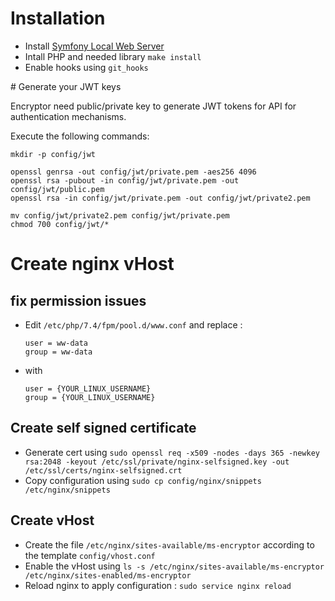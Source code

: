# Installation

  - Install [Symfony Local Web Server](https://symfony.com/doc/current/setup/symfony_server.html)
  - Intall PHP and needed library `make install`
  - Enable hooks using `git_hooks`

# Generate your JWT keys

Encryptor need public/private key to generate JWT tokens for 
API for authentication mechanisms.

Execute the following commands:

    mkdir -p config/jwt
    
    openssl genrsa -out config/jwt/private.pem -aes256 4096
    openssl rsa -pubout -in config/jwt/private.pem -out config/jwt/public.pem
    openssl rsa -in config/jwt/private.pem -out config/jwt/private2.pem
    
    mv config/jwt/private2.pem config/jwt/private.pem
    chmod 700 config/jwt/*
    
# Create nginx vHost

## fix permission issues

 - Edit `/etc/php/7.4/fpm/pool.d/www.conf` and replace :
 
       user = ww-data
       group = ww-data
 
 - with
 
       user = {YOUR_LINUX_USERNAME}
       group = {YOUR_LINUX_USERNAME}

## Create self signed certificate

 - Generate cert using `sudo openssl req -x509 -nodes -days 365 -newkey rsa:2048 -keyout /etc/ssl/private/nginx-selfsigned.key -out /etc/ssl/certs/nginx-selfsigned.crt`
 - Copy configuration using `sudo cp config/nginx/snippets /etc/nginx/snippets`

## Create vHost

- Create the file `/etc/nginx/sites-available/ms-encryptor` according to the template `config/vhost.conf`
- Enable the vHost using `ls -s /etc/nginx/sites-available/ms-encryptor /etc/nginx/sites-enabled/ms-encryptor`
- Reload nginx to apply configuration : `sudo service nginx reload`
